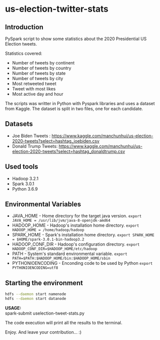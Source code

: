 # us-election-twitter-stats

## Introduction
PySpark script to show some statistics about the 2020 Presidential US Election tweets. 

Statistics covered:
* Number of tweets by continent
* Number of tweets by country
* Number of tweets by state
* Number of tweets by city
* Most retweeted tweet
* Tweet with most likes
* Most active day and hour

The scripts was writter in Python with Pyspark libraries and uses a dataset from Kaggle. The dataset is split in two files, one for each candidate.

## Datasets

* Joe Biden Tweets   : https://www.kaggle.com/manchunhui/us-election-2020-tweets?select=hashtag_joebiden.csv
* Donald Trump Tweets: https://www.kaggle.com/manchunhui/us-election-2020-tweets?select=hashtag_donaldtrump.csv

## Used tools
* Hadoop 3.2.1
* Spark 3.0.1
* Python 3.6.9

## Environmental Variables
 * JAVA_HOME - Home directory for the target java version. 
  `export JAVA_HOME = /usr/lib/jvm/java-8-openjdk-amd64`
 * HADOOP_HOME - Hadoop's installation home directory. 
  `export HADOOP_HOME = /home/hadoop/hadoop`
 * SPARK_HOME - Spark's installation home directory. 
  `export SPARK_HOME = $HOME/spark-3.0.1-bin-hadoop3.2`
 * HADOOP_CONF_DIR - Hadoop's configuration directory.
  `export HADOOP_CONF_DIR=$HADOOP_HOME/etc/hadoop`
 * PATH - System's standard environmental variable.
  `export PATH=$PATH:$HADOOP_HOME/bin:$HADOOP_HOME/sbin`
 * PYTHONIOENCODING - Enconding code to be used by Python
  `export PYTHONIOENCODING=utf8`

## Starting the environment
```bash
hdfs --daemon start namenode
hdfs --daemon start datanode
```

**USAGE:**  
spark-submit uselection-tweet-stats.py

The code execution will print all the results to the terminal.

Enjoy. And leave your contribution... :)
